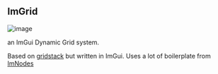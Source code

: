 ## ImGrid

![image](https://github.com/user-attachments/assets/ca6b70aa-037e-4fd9-8558-2b032ad56fd7)

an ImGui Dynamic Grid system.

Based on [gridstack](https://github.com/gridstack/gridstack.js) but written in ImGui.
Uses a lot of boilerplate from [ImNodes](https://github.com/Nelarius/imnodes)
